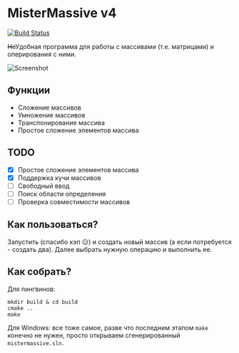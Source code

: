 # MisterMassive v4
[![Build Status](https://travis-ci.org/mvodya/MisterMassive.svg?branch=master)](https://travis-ci.org/mvodya/MisterMassive)

~~Не~~Удобная программа для работы с массивами (т.е. матрицами) и оперирования с ними.

![Screenshot](https://i.imgur.com/8WadZLT.png)

## Функции
* Сложение массивов
* Умножение массивов
* Транспонирование массива
* Простое сложение элементов массива

## TODO
- [x] Простое сложение элементов массива
- [x] Поддержка кучи массивов
- [ ] Свободный ввод
- [ ] Поиск области определения
- [ ] Проверка совместимости массивов

## Как пользоваться?
Запустить (спасибо кэп  :expressionless:) и создать новый массив (а если потребуется - создать два). Далее выбрать нужную операцию и выполнить ее.

## Как собрать?
Для пингвинов:
```
mkdir build & cd build
cmake ..
make
```
Для Windows: все тоже самое, разве что последним этапом `make` конечно не нужен, просто открываем сгенерированный `mistermassive.sln`.
